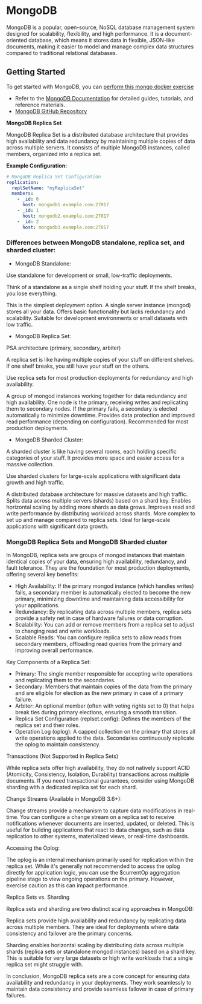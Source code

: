 # MongoDB

MongoDB is a popular, open-source, NoSQL database management system designed for scalability, flexibility, and high performance. It is a document-oriented database, which means it stores data in flexible, JSON-like documents, making it easier to model and manage complex data structures compared to traditional relational databases.


## Getting Started
To get started with MongoDB, you can  [perform this mongo docker exercise](exercises/mongo) 
- Refer to the [MongoDB Documentation](https://docs.mongodb.com/) for detailed guides, tutorials, and reference materials.
- [MongoDB GitHub Repository](https://github.com/mongodb/mongo)

**MongoDB Replica Set**

MongoDB Replica Set is a distributed database architecture that provides high availability and data redundancy by maintaining multiple copies of data across multiple servers. It consists of multiple MongoDB instances, called members, organized into a replica set.

**Example Configuration:**

```yaml
# MongoDB Replica Set Configuration
replication:
  replSetName: "myReplicaSet"
  members:
    - _id: 0
      host: mongodb1.example.com:27017
    - _id: 1
      host: mongodb2.example.com:27017
    - _id: 2
      host: mongodb3.example.com:27017
```

### Differences between MongoDB standalone, replica set, and sharded cluster:

- MongoDB Standalone:

Use standalone for development or small, low-traffic deployments.

Think of a standalone as a single shelf holding your stuff. If the shelf breaks, you lose everything.

This is the simplest deployment option. A single server instance (mongod) stores all your data. Offers basic functionality but lacks redundancy and scalability. Suitable for development environments or small datasets with low traffic.

- MongoDB Replica Set:

PSA architecture (primary, secondary, arbiter)

A replica set is like having multiple copies of your stuff on different shelves. If one shelf breaks, you still have your stuff on the others.

Use replica sets for most production deployments for redundancy and high availability.

A group of mongod instances working together for data redundancy and high availability. One node is the primary, receiving writes and replicating them to secondary nodes. If the primary fails, a secondary is elected automatically to minimize downtime. Provides data protection and improved read performance (depending on configuration). Recommended for most production deployments.

- MongoDB Sharded Cluster:

A sharded cluster is like having several rooms, each holding specific categories of your stuff. It provides more space and easier access for a massive collection.

Use sharded clusters for large-scale applications with significant data growth and high traffic.

A distributed database architecture for massive datasets and high traffic. Splits data across multiple servers (shards) based on a shard key. Enables horizontal scaling by adding more shards as data grows. Improves read and write performance by distributing workload across shards. More complex to set up and manage compared to replica sets. Ideal for large-scale applications with significant data growth.

### MongoDB Replica Sets and MongoDB Sharded cluster

In MongoDB, replica sets are groups of mongod instances that maintain identical copies of your data, ensuring high availability, redundancy, and fault tolerance. They are the foundation for most production deployments, offering several key benefits:

- High Availability: If the primary mongod instance (which handles writes) fails, a secondary member is automatically elected to become the new primary, minimizing downtime and maintaining data accessibility for your applications.
- Redundancy: By replicating data across multiple members, replica sets provide a safety net in case of hardware failures or data corruption.
- Scalability: You can add or remove members from a replica set to adjust to changing read and write workloads.
- Scalable Reads: You can configure replica sets to allow reads from secondary members, offloading read queries from the primary and improving overall performance.

Key Components of a Replica Set:

- Primary: The single member responsible for accepting write operations and replicating them to the secondaries.
- Secondary: Members that maintain copies of the data from the primary and are eligible for election as the new primary in case of a primary failure.
- Arbiter: An optional member (often with voting rights set to 0) that helps break ties during primary elections, ensuring a smooth transition.
- Replica Set Configuration (replset.config): Defines the members of the replica set and their roles.
- Operation Log (oplog): A capped collection on the primary that stores all write operations applied to the data. Secondaries continuously replicate the oplog to maintain consistency.

Transactions (Not Supported in Replica Sets)

While replica sets offer high availability, they do not natively support ACID (Atomicity, Consistency, Isolation, Durability) transactions across multiple documents. If you need transactional guarantees, consider using MongoDB sharding with a dedicated replica set for each shard.

Change Streams (Available in MongoDB 3.6+):

Change streams provide a mechanism to capture data modifications in real-time. You can configure a change stream on a replica set to receive notifications whenever documents are inserted, updated, or deleted. This is useful for building applications that react to data changes, such as data replication to other systems, materialized views, or real-time dashboards.

Accessing the Oplog:

The oplog is an internal mechanism primarily used for replication within the replica set. While it's generally not recommended to access the oplog directly for application logic, you can use the $currentOp aggregation pipeline stage to view ongoing operations on the primary. However, exercise caution as this can impact performance.

Replica Sets vs. Sharding

Replica sets and sharding are two distinct scaling approaches in MongoDB:

Replica sets provide high availability and redundancy by replicating data across multiple members. They are ideal for deployments where data consistency and failover are the primary concerns.

Sharding enables horizontal scaling by distributing data across multiple shards (replica sets or standalone mongod instances) based on a shard key. This is suitable for very large datasets or high write workloads that a single replica set might struggle with.

In conclusion, MongoDB replica sets are a core concept for ensuring data availability and redundancy in your deployments. They work seamlessly to maintain data consistency and provide seamless failover in case of primary failures.
